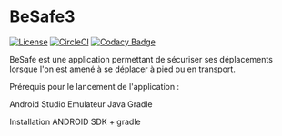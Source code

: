 # BeSafe3
[![License](https://img.shields.io/badge/License-Apache_2.0-blue.svg)](https://opensource.org/licenses/Apache-2.0)
[![CircleCI](https://dl.circleci.com/status-badge/img/gh/nejmasmatti/BeSafe3/tree/develop.svg?style=svg)](https://dl.circleci.com/status-badge/redirect/gh/nejmasmatti/BeSafe3/tree/develop)
[![Codacy Badge](https://app.codacy.com/project/badge/Grade/906b5b8b030441778c4fe99c7cef63cd)](https://www.codacy.com/gh/nejmasmatti/BeSafe3/dashboard?utm_source=github.com&amp;utm_medium=referral&amp;utm_content=nejmasmatti/BeSafe3&amp;utm_campaign=Badge_Grade)

BeSafe est une application permettant de sécuriser ses déplacements lorsque l'on est amené à se déplacer à pied ou en transport.

Prérequis pour le lancement de l'application : 

Android Studio 
Emulateur
Java 
Gradle

Installation ANDROID SDK + gradle

